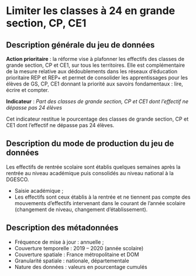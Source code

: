 # Limiter les classes à 24 en grande section, CP, CE1
## Description générale du jeu de données 
**Action prioritaire** : la réforme vise à plafonner les effectifs des classes de grande section, CP et CE1, sur tous les territoires. Elle est complémentaire de la mesure relative aux dédoublements dans les réseaux d’éducation prioritaire REP et REP+ et permet de consolider les apprentissages pour les élèves de GS, CP, CE1 donnant la priorité aux savoirs fondamentaux : lire, écrire et compter.

**Indicateur** : *Part des classes de grande section, CP et CE1 dont l’effectif ne dépasse pas 24 élèves*

Cet indicateur restitue le pourcentage des classes de grande section, CP et CE1 dont l’effectif ne dépasse pas 24 élèves.

## Description du mode de production du jeu de données 
Les effectifs de rentrée scolaire sont établis quelques semaines après la rentrée au niveau académique puis consolidés au niveau national à la DGESCO.
-	Saisie académique ;
-	Les effectifs sont ceux établis à la rentrée et ne tiennent pas compte des mouvements d’effectifs intervenant dans le courant de l’année scolaire (changement de niveau, changement d’établissement).

## Description des métadonnées 
-	Fréquence de mise à jour : annuelle ; 
-	Couverture temporelle : 2019 – 2020 (année scolaire)
-	Couverture spatiale : France métropolitaine et DOM
-	Granularité spatiale : nationale, départementale
-	Nature des données : valeurs en pourcentage cumulés 